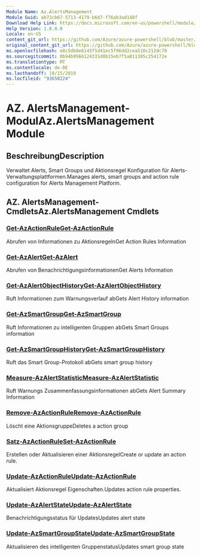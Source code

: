 ```yaml
---
Module Name: Az.AlertsManagement
Module Guid: ab73cb67-5713-4179-b6d7-f76ab3ad148f
Download Help Link: https://docs.microsoft.com/en-us/powershell/module/az.alertsmanagement
Help Version: 1.0.0.0
Locale: en-US
content_git_url: https://github.com/Azure/azure-powershell/blob/master/src/AlertsManagement/AlertsManagement/help/Az.AlertsManagement.md
original_content_git_url: https://github.com/Azure/azure-powershell/blob/master/src/AlertsManagement/AlertsManagement/help/Az.AlertsManagement.md
ms.openlocfilehash: e8c5db8e6145f5d41ec5f96dd2cea510c212dc70
ms.sourcegitcommit: 0b94b9566124331d0b15eb7f5a811305c254172e
ms.translationtype: MT
ms.contentlocale: de-DE
ms.lasthandoff: 10/15/2019
ms.locfileid: "93650224"
---
```

# <span data-ttu-id="cf936-101">AZ. AlertsManagement-Modul</span><span class="sxs-lookup"><span data-stu-id="cf936-101">Az.AlertsManagement Module</span></span>
## <span data-ttu-id="cf936-102">Beschreibung</span><span class="sxs-lookup"><span data-stu-id="cf936-102">Description</span></span>
<span data-ttu-id="cf936-103">Verwaltet Alerts, Smart Groups und Aktionsregel Konfiguration für Alerts-Verwaltungsplattformen.</span><span class="sxs-lookup"><span data-stu-id="cf936-103">Manages alerts, smart groups and action rule configuration for Alerts Management Platform.</span></span>

## <span data-ttu-id="cf936-104">AZ. AlertsManagement-Cmdlets</span><span class="sxs-lookup"><span data-stu-id="cf936-104">Az.AlertsManagement Cmdlets</span></span>
### [<span data-ttu-id="cf936-105">Get-AzActionRule</span><span class="sxs-lookup"><span data-stu-id="cf936-105">Get-AzActionRule</span></span>](Get-AzActionRule.md)
<span data-ttu-id="cf936-106">Abrufen von Informationen zu Aktionsregeln</span><span class="sxs-lookup"><span data-stu-id="cf936-106">Get Action Rules Information</span></span>

### [<span data-ttu-id="cf936-107">Get-AzAlert</span><span class="sxs-lookup"><span data-stu-id="cf936-107">Get-AzAlert</span></span>](Get-AzAlert.md)
<span data-ttu-id="cf936-108">Abrufen von Benachrichtigungsinformationen</span><span class="sxs-lookup"><span data-stu-id="cf936-108">Get Alerts Information</span></span>

### [<span data-ttu-id="cf936-109">Get-AzAlertObjectHistory</span><span class="sxs-lookup"><span data-stu-id="cf936-109">Get-AzAlertObjectHistory</span></span>](Get-AzAlertObjectHistory.md)
<span data-ttu-id="cf936-110">Ruft Informationen zum Warnungsverlauf ab</span><span class="sxs-lookup"><span data-stu-id="cf936-110">Gets Alert History information</span></span>

### [<span data-ttu-id="cf936-111">Get-AzSmartGroup</span><span class="sxs-lookup"><span data-stu-id="cf936-111">Get-AzSmartGroup</span></span>](Get-AzSmartGroup.md)
<span data-ttu-id="cf936-112">Ruft Informationen zu intelligenten Gruppen ab</span><span class="sxs-lookup"><span data-stu-id="cf936-112">Gets Smart Groups information</span></span>

### [<span data-ttu-id="cf936-113">Get-AzSmartGroupHistory</span><span class="sxs-lookup"><span data-stu-id="cf936-113">Get-AzSmartGroupHistory</span></span>](Get-AzSmartGroupHistory.md)
<span data-ttu-id="cf936-114">Ruft das Smart Group-Protokoll ab</span><span class="sxs-lookup"><span data-stu-id="cf936-114">Gets smart group history</span></span>

### [<span data-ttu-id="cf936-115">Measure-AzAlertStatistic</span><span class="sxs-lookup"><span data-stu-id="cf936-115">Measure-AzAlertStatistic</span></span>](Measure-AzAlertStatistic.md)
<span data-ttu-id="cf936-116">Ruft Warnungs Zusammenfassungsinformationen ab</span><span class="sxs-lookup"><span data-stu-id="cf936-116">Gets Alert Summary Information</span></span>

### [<span data-ttu-id="cf936-117">Remove-AzActionRule</span><span class="sxs-lookup"><span data-stu-id="cf936-117">Remove-AzActionRule</span></span>](Remove-AzActionRule.md)
<span data-ttu-id="cf936-118">Löscht eine Aktionsgruppe</span><span class="sxs-lookup"><span data-stu-id="cf936-118">Deletes a action group</span></span>

### [<span data-ttu-id="cf936-119">Satz-AzActionRule</span><span class="sxs-lookup"><span data-stu-id="cf936-119">Set-AzActionRule</span></span>](Set-AzActionRule.md)
<span data-ttu-id="cf936-120">Erstellen oder Aktualisieren einer Aktionsregel</span><span class="sxs-lookup"><span data-stu-id="cf936-120">Create or update an action rule.</span></span>

### [<span data-ttu-id="cf936-121">Update-AzActionRule</span><span class="sxs-lookup"><span data-stu-id="cf936-121">Update-AzActionRule</span></span>](Update-AzActionRule.md)
<span data-ttu-id="cf936-122">Aktualisiert Aktionsregel Eigenschaften.</span><span class="sxs-lookup"><span data-stu-id="cf936-122">Updates action rule properties.</span></span>

### [<span data-ttu-id="cf936-123">Update-AzAlertState</span><span class="sxs-lookup"><span data-stu-id="cf936-123">Update-AzAlertState</span></span>](Update-AzAlertState.md)
<span data-ttu-id="cf936-124">Benachrichtigungsstatus für Updates</span><span class="sxs-lookup"><span data-stu-id="cf936-124">Updates alert state</span></span>

### [<span data-ttu-id="cf936-125">Update-AzSmartGroupState</span><span class="sxs-lookup"><span data-stu-id="cf936-125">Update-AzSmartGroupState</span></span>](Update-AzSmartGroupState.md)
<span data-ttu-id="cf936-126">Aktualisieren des intelligenten Gruppenstatus</span><span class="sxs-lookup"><span data-stu-id="cf936-126">Updates smart group state</span></span>

